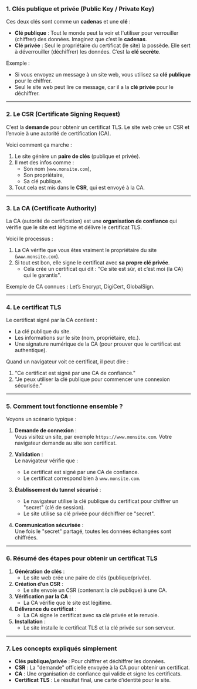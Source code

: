 
### 1. **Clés publique et privée** (Public Key / Private Key)
Ces deux clés sont comme un **cadenas** et une **clé** :
- **Clé publique** : Tout le monde peut la voir et l'utiliser pour verrouiller (chiffrer) des données. Imaginez que c’est le **cadenas**.
- **Clé privée** : Seul le propriétaire du certificat (le site) la possède. Elle sert à déverrouiller (déchiffrer) les données. C’est la **clé secrète**.

Exemple :
- Si vous envoyez un message à un site web, vous utilisez sa **clé publique** pour le chiffrer.
- Seul le site web peut lire ce message, car il a la **clé privée** pour le déchiffrer.

---

### 2. **Le CSR (Certificate Signing Request)**
C’est la **demande** pour obtenir un certificat TLS. Le site web crée un CSR et l’envoie à une autorité de certification (CA). 

Voici comment ça marche :
1. Le site génère un **paire de clés** (publique et privée).
2. Il met des infos comme :
   - Son nom (`www.monsite.com`),
   - Son propriétaire,
   - Sa clé publique.
3. Tout cela est mis dans le **CSR**, qui est envoyé à la CA.

---

### 3. **La CA (Certificate Authority)**
La CA (autorité de certification) est une **organisation de confiance** qui vérifie que le site est légitime et délivre le certificat TLS.

Voici le processus :
1. La CA vérifie que vous êtes vraiment le propriétaire du site (`www.monsite.com`).
2. Si tout est bon, elle signe le certificat avec **sa propre clé privée**. 
   - Cela crée un certificat qui dit : "Ce site est sûr, et c’est moi (la CA) qui le garantis".

Exemple de CA connues : Let’s Encrypt, DigiCert, GlobalSign.

---

### 4. **Le certificat TLS**
Le certificat signé par la CA contient :
- La clé publique du site.
- Les informations sur le site (nom, propriétaire, etc.).
- Une signature numérique de la CA (pour prouver que le certificat est authentique).

Quand un navigateur voit ce certificat, il peut dire :
1. "Ce certificat est signé par une CA de confiance."
2. "Je peux utiliser la clé publique pour commencer une connexion sécurisée."

---

### 5. **Comment tout fonctionne ensemble ?**
Voyons un scénario typique :

1. **Demande de connexion** :  
   Vous visitez un site, par exemple `https://www.monsite.com`. Votre navigateur demande au site son certificat.

2. **Validation** :  
   Le navigateur vérifie que :
   - Le certificat est signé par une CA de confiance.
   - Le certificat correspond bien à `www.monsite.com`.

3. **Établissement du tunnel sécurisé** :  
   - Le navigateur utilise la clé publique du certificat pour chiffrer un "secret" (clé de session).
   - Le site utilise sa clé privée pour déchiffrer ce "secret".

4. **Communication sécurisée** :  
   Une fois le "secret" partagé, toutes les données échangées sont chiffrées.

---

### 6. **Résumé des étapes pour obtenir un certificat TLS**
1. **Génération de clés** :
   - Le site web crée une paire de clés (publique/privée).
2. **Création d’un CSR** :
   - Le site envoie un CSR (contenant la clé publique) à une CA.
3. **Vérification par la CA** :
   - La CA vérifie que le site est légitime.
4. **Délivrance du certificat** :
   - La CA signe le certificat avec sa clé privée et le renvoie.
5. **Installation** :
   - Le site installe le certificat TLS et la clé privée sur son serveur.

---

### 7. **Les concepts expliqués simplement**
- **Clés publique/privée** : Pour chiffrer et déchiffrer les données.
- **CSR** : La "demande" officielle envoyée à la CA pour obtenir un certificat.
- **CA** : Une organisation de confiance qui valide et signe les certificats.
- **Certificat TLS** : Le résultat final, une carte d’identité pour le site.
